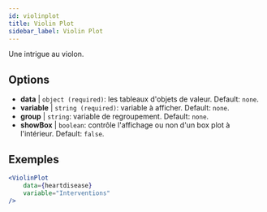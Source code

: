 ```yaml
---
id: violinplot
title: Violin Plot
sidebar_label: Violin Plot
---
```


Une intrigue au violon.

## Options

* __data__ | `object (required)`: les tableaux d'objets de valeur. Default: `none`.
* __variable__ | `string (required)`: variable à afficher. Default: `none`.
* __group__ | `string`: variable de regroupement. Default: `none`.
* __showBox__ | `boolean`: contrôle l'affichage ou non d'un box plot à l'intérieur. Default: `false`.


## Exemples

```jsx live
<ViolinPlot 
    data={heartdisease} 
    variable="Interventions"
/>
```

